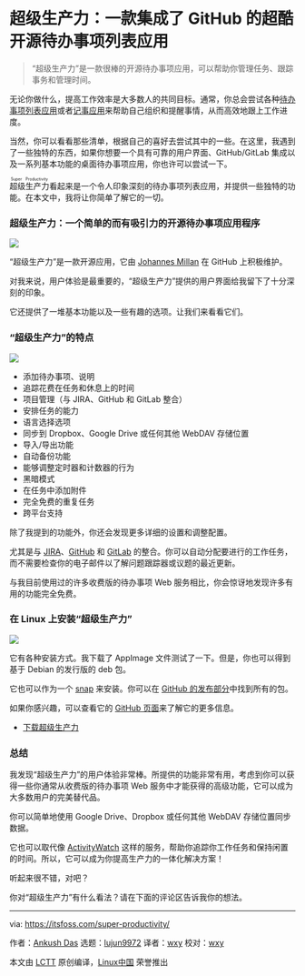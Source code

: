 [#]: collector: (lujun9972)
[#]: translator: (wxy)
[#]: reviewer: (wxy)
[#]: publisher: ( )
[#]: url: ( )
[#]: subject: (Super Productivity: A Super Cool Open Source To-Do List App with GitHub Integration)
[#]: via: (https://itsfoss.com/super-productivity/)
[#]: author: (Ankush Das https://itsfoss.com/author/ankush/)

超级生产力：一款集成了 GitHub 的超酷开源待办事项列表应用
======

> “超级生产力”是一款很棒的开源待办事项应用，可以帮助你管理任务、跟踪事务和管理时间。

无论你做什么，提高工作效率是大多数人的共同目标。通常，你总会尝试各种[待办事项列表应用][1]或者[记事应用][2]来帮助自己组织和提醒事情，从而高效地跟上工作进度。

当然，你可以看看那些清单，根据自己的喜好去尝试其中的一些。在这里，我遇到了一些独特的东西，如果你想要一个具有可靠的用户界面、GitHub/GitLab 集成以及一系列基本功能的桌面待办事项应用，你也许可以尝试一下。

<ruby>超级生产力<rt>Super Productivity</rt></ruby>看起来是一个令人印象深刻的待办事项列表应用，并提供一些独特的功能。在本文中，我将让你简单了解它的一切。

### 超级生产力：一个简单的而有吸引力的开源待办事项应用程序

![][3]

“超级生产力”是一款开源应用，它由 [Johannes Millan][4] 在 GitHub 上积极维护。

对我来说，用户体验是最重要的，“超级生产力”提供的用户界面给我留下了十分深刻的印象。

它还提供了一堆基本功能以及一些有趣的选项。让我们来看看它们。

### “超级生产力”的特点

![][5]

  * 添加待办事项、说明
  * 追踪花费在任务和休息上的时间
  * 项目管理（与 JIRA、GitHub 和 GitLab 整合）
  * 安排任务的能力
  * 语言选择选项
  * 同步到 Dropbox、Google Drive 或任何其他 WebDAV 存储位置
  * 导入/导出功能
  * 自动备份功能
  * 能够调整定时器和计数器的行为
  * 黑暗模式
  * 在任务中添加附件
  * 完全免费的重复任务
  * 跨平台支持

除了我提到的功能外，你还会发现更多详细的设置和调整配置。

尤其是与 [JIRA][6]、[GitHub][7] 和 [GitLab][8] 的整合。你可以自动分配要进行的工作任务，而不需要检查你的电子邮件以了解问题跟踪器或议题的最近更新。

与我目前使用过的许多收费版的待办事项 Web 服务相比，你会惊讶地发现许多有用的功能完全免费。

### 在 Linux 上安装“超级生产力”

![][9]

它有各种安装方式。我下载了 AppImage 文件测试了一下。但是，你也可以得到基于 Debian 的发行版的 deb 包。

它也可以作为一个 [snap][10] 来安装。你可以在 [GitHub 的发布部分][11]中找到所有的包。
 
如果你感兴趣，可以查看它的 [GitHub 页面][12]来了解它的更多信息。

- [下载超级生产力](https://github.com/johannesjo/super-productivity/releases)

### 总结

我发现“超级生产力”的用户体验非常棒。所提供的功能非常有用，考虑到你可以获得一些你通常从收费版的待办事项 Web 服务中才能获得的高级功能，它可以成为大多数用户的完美替代品。

你可以简单地使用 Google Drive、Dropbox 或任何其他 WebDAV 存储位置同步数据。

它也可以取代像 [ActivityWatch][13] 这样的服务，帮助你追踪你工作任务和保持闲置的时间。所以，它可以成为你提高生产力的一体化解决方案！

听起来很不错，对吧？

你对“超级生产力”有什么看法？请在下面的评论区告诉我你的想法。

--------------------------------------------------------------------------------

via: https://itsfoss.com/super-productivity/

作者：[Ankush Das][a]
选题：[lujun9972][b]
译者：[wxy](https://github.com/wxy)
校对：[wxy](https://github.com/wxy)

本文由 [LCTT](https://github.com/LCTT/TranslateProject) 原创编译，[Linux中国](https://linux.cn/) 荣誉推出

[a]: https://itsfoss.com/author/ankush/
[b]: https://github.com/lujun9972
[1]: https://itsfoss.com/to-do-list-apps-linux/
[2]: https://itsfoss.com/note-taking-apps-linux/
[3]: https://i2.wp.com/itsfoss.com/wp-content/uploads/2021/01/super-productivity.jpg?resize=800%2C569&ssl=1
[4]: https://github.com/johannesjo
[5]: https://i1.wp.com/itsfoss.com/wp-content/uploads/2021/01/super-productivity-2.jpg?resize=800%2C575&ssl=1
[6]: https://www.atlassian.com/software/jira
[7]: https://github.com/
[8]: https://about.gitlab.com
[9]: https://i0.wp.com/itsfoss.com/wp-content/uploads/2021/01/super-productivity-1.jpg?resize=800%2C574&ssl=1
[10]: https://snapcraft.io/superproductivity
[11]: https://github.com/johannesjo/super-productivity/releases
[12]: https://github.com/johannesjo/super-productivity
[13]: https://itsfoss.com/activitywatch/
